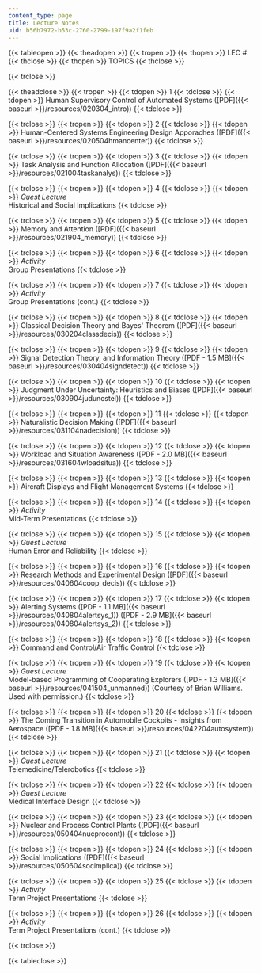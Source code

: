 ```yaml
---
content_type: page
title: Lecture Notes
uid: b56b7972-b53c-2760-2799-197f9a2f1feb
---
```


{{< tableopen >}}
{{< theadopen >}}
{{< tropen >}}
{{< thopen >}}
LEC #
{{< thclose >}}
{{< thopen >}}
TOPICS
{{< thclose >}}

{{< trclose >}}

{{< theadclose >}}
{{< tropen >}}
{{< tdopen >}}
1
{{< tdclose >}}
{{< tdopen >}}
Human Supervisory Control of Automated Systems ([PDF]({{< baseurl >}}/resources/020304_intro))
{{< tdclose >}}

{{< trclose >}}
{{< tropen >}}
{{< tdopen >}}
2
{{< tdclose >}}
{{< tdopen >}}
Human-Centered Systems Engineering Design Apporaches ([PDF]({{< baseurl >}}/resources/020504hmancenter))
{{< tdclose >}}

{{< trclose >}}
{{< tropen >}}
{{< tdopen >}}
3
{{< tdclose >}}
{{< tdopen >}}
Task Analysis and Function Allocation ([PDF]({{< baseurl >}}/resources/021004taskanalys))
{{< tdclose >}}

{{< trclose >}}
{{< tropen >}}
{{< tdopen >}}
4
{{< tdclose >}}
{{< tdopen >}}
_Guest Lecture_  
Historical and Social Implications
{{< tdclose >}}

{{< trclose >}}
{{< tropen >}}
{{< tdopen >}}
5
{{< tdclose >}}
{{< tdopen >}}
Memory and Attention ([PDF]({{< baseurl >}}/resources/021904_memory))
{{< tdclose >}}

{{< trclose >}}
{{< tropen >}}
{{< tdopen >}}
6
{{< tdclose >}}
{{< tdopen >}}
_Activity_  
Group Presentations
{{< tdclose >}}

{{< trclose >}}
{{< tropen >}}
{{< tdopen >}}
7
{{< tdclose >}}
{{< tdopen >}}
_Activity_  
Group Presentations (cont.)
{{< tdclose >}}

{{< trclose >}}
{{< tropen >}}
{{< tdopen >}}
8
{{< tdclose >}}
{{< tdopen >}}
Classical Decision Theory and Bayes' Theorem ([PDF]({{< baseurl >}}/resources/030204classdecis))
{{< tdclose >}}

{{< trclose >}}
{{< tropen >}}
{{< tdopen >}}
9
{{< tdclose >}}
{{< tdopen >}}
Signal Detection Theory, and Information Theory ([PDF - 1.5 MB]({{< baseurl >}}/resources/030404signdetect))
{{< tdclose >}}

{{< trclose >}}
{{< tropen >}}
{{< tdopen >}}
10
{{< tdclose >}}
{{< tdopen >}}
Judgment Under Uncertainty: Heuristics and Biases ([PDF]({{< baseurl >}}/resources/030904juduncstel))
{{< tdclose >}}

{{< trclose >}}
{{< tropen >}}
{{< tdopen >}}
11
{{< tdclose >}}
{{< tdopen >}}
Naturalistic Decision Making ([PDF]({{< baseurl >}}/resources/031104nadecision))
{{< tdclose >}}

{{< trclose >}}
{{< tropen >}}
{{< tdopen >}}
12
{{< tdclose >}}
{{< tdopen >}}
Workload and Situation Awareness ([PDF - 2.0 MB]({{< baseurl >}}/resources/031604wloadsitua))
{{< tdclose >}}

{{< trclose >}}
{{< tropen >}}
{{< tdopen >}}
13
{{< tdclose >}}
{{< tdopen >}}
Aircraft Displays and Flight Management Systems
{{< tdclose >}}

{{< trclose >}}
{{< tropen >}}
{{< tdopen >}}
14
{{< tdclose >}}
{{< tdopen >}}
_Activity_  
Mid-Term Presentations
{{< tdclose >}}

{{< trclose >}}
{{< tropen >}}
{{< tdopen >}}
15
{{< tdclose >}}
{{< tdopen >}}
_Guest Lecture_  
Human Error and Reliability
{{< tdclose >}}

{{< trclose >}}
{{< tropen >}}
{{< tdopen >}}
16
{{< tdclose >}}
{{< tdopen >}}
Research Methods and Experimental Design ([PDF]({{< baseurl >}}/resources/040604coop_decis))
{{< tdclose >}}

{{< trclose >}}
{{< tropen >}}
{{< tdopen >}}
17
{{< tdclose >}}
{{< tdopen >}}
Alerting Systems ([PDF - 1.1 MB]({{< baseurl >}}/resources/040804alertsys_1)) ([PDF - 2.9 MB]({{< baseurl >}}/resources/040804alertsys_2))
{{< tdclose >}}

{{< trclose >}}
{{< tropen >}}
{{< tdopen >}}
18
{{< tdclose >}}
{{< tdopen >}}
Command and Control/Air Traffic Control
{{< tdclose >}}

{{< trclose >}}
{{< tropen >}}
{{< tdopen >}}
19
{{< tdclose >}}
{{< tdopen >}}
_Guest Lecture_  
Model-based Programming of Cooperating Explorers ([PDF - 1.3 MB]({{< baseurl >}}/resources/041504_unmanned)) (Courtesy of Brian Williams. Used with permission.)
{{< tdclose >}}

{{< trclose >}}
{{< tropen >}}
{{< tdopen >}}
20
{{< tdclose >}}
{{< tdopen >}}
The Coming Transition in Automobile Cockpits - Insights from Aerospace ([PDF - 1.8 MB]({{< baseurl >}}/resources/042204autosystem))
{{< tdclose >}}

{{< trclose >}}
{{< tropen >}}
{{< tdopen >}}
21
{{< tdclose >}}
{{< tdopen >}}
_Guest Lecture_  
Telemedicine/Telerobotics
{{< tdclose >}}

{{< trclose >}}
{{< tropen >}}
{{< tdopen >}}
22
{{< tdclose >}}
{{< tdopen >}}
_Guest Lecture_  
Medical Interface Design
{{< tdclose >}}

{{< trclose >}}
{{< tropen >}}
{{< tdopen >}}
23
{{< tdclose >}}
{{< tdopen >}}
Nuclear and Process Control Plants ([PDF]({{< baseurl >}}/resources/050404nucprocont))
{{< tdclose >}}

{{< trclose >}}
{{< tropen >}}
{{< tdopen >}}
24
{{< tdclose >}}
{{< tdopen >}}
Social Implications ([PDF]({{< baseurl >}}/resources/050604socimplica))
{{< tdclose >}}

{{< trclose >}}
{{< tropen >}}
{{< tdopen >}}
25
{{< tdclose >}}
{{< tdopen >}}
_Activity_  
Term Project Presentations
{{< tdclose >}}

{{< trclose >}}
{{< tropen >}}
{{< tdopen >}}
26
{{< tdclose >}}
{{< tdopen >}}
_Activity_  
Term Project Presentations (cont.)
{{< tdclose >}}

{{< trclose >}}

{{< tableclose >}}